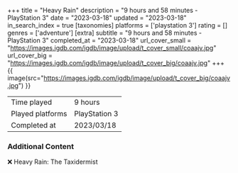 +++
title = "Heavy Rain"
description = "9 hours and 58 minutes - PlayStation 3"
date = "2023-03-18"
updated = "2023-03-18"
in_search_index = true
[taxonomies]
platforms = ['playstation 3']
rating = []
genres = ['adventure']
[extra]
subtitle = "9 hours and 58 minutes - PlayStation 3"
completed_at = "2023-03-18"
url_cover_small = "https://images.igdb.com/igdb/image/upload/t_cover_small/coaajv.jpg"
url_cover_big = "https://images.igdb.com/igdb/image/upload/t_cover_big/coaajv.jpg"
+++
{{ image(src="https://images.igdb.com/igdb/image/upload/t_cover_big/coaajv.jpg") }}

|              |            |
| ------------ | ---------- |
| Time played  | 9 hours |
| Played platforms    | PlayStation 3 |
| Completed at | 2023/03/18 |



### Additional Content


❌ Heavy Rain: The Taxidermist

